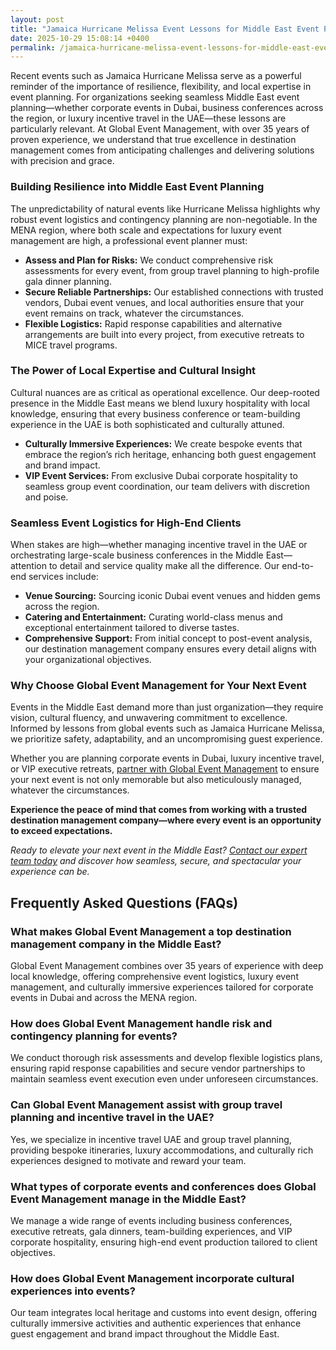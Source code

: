 ```yaml
---
layout: post
title: "Jamaica Hurricane Melissa Event Lessons for Middle East Event Planning"
date: 2025-10-29 15:08:14 +0400
permalink: /jamaica-hurricane-melissa-event-lessons-for-middle-east-event-planning/
---
```

Recent events such as Jamaica Hurricane Melissa serve as a powerful reminder of the importance of resilience, flexibility, and local expertise in event planning. For organizations seeking seamless Middle East event planning—whether corporate events in Dubai, business conferences across the region, or luxury incentive travel in the UAE—these lessons are particularly relevant. At Global Event Management, with over 35 years of proven experience, we understand that true excellence in destination management comes from anticipating challenges and delivering solutions with precision and grace.

### Building Resilience into Middle East Event Planning

The unpredictability of natural events like Hurricane Melissa highlights why robust event logistics and contingency planning are non-negotiable. In the MENA region, where both scale and expectations for luxury event management are high, a professional event planner must:

- **Assess and Plan for Risks:** We conduct comprehensive risk assessments for every event, from group travel planning to high-profile gala dinner planning.
- **Secure Reliable Partnerships:** Our established connections with trusted vendors, Dubai event venues, and local authorities ensure that your event remains on track, whatever the circumstances.
- **Flexible Logistics:** Rapid response capabilities and alternative arrangements are built into every project, from executive retreats to MICE travel programs.

### The Power of Local Expertise and Cultural Insight

Cultural nuances are as critical as operational excellence. Our deep-rooted presence in the Middle East means we blend luxury hospitality with local knowledge, ensuring that every business conference or team-building experience in the UAE is both sophisticated and culturally attuned.

- **Culturally Immersive Experiences:** We create bespoke events that embrace the region’s rich heritage, enhancing both guest engagement and brand impact.
- **VIP Event Services:** From exclusive Dubai corporate hospitality to seamless group event coordination, our team delivers with discretion and poise.

### Seamless Event Logistics for High-End Clients

When stakes are high—whether managing incentive travel in the UAE or orchestrating large-scale business conferences in the Middle East—attention to detail and service quality make all the difference. Our end-to-end services include:

- **Venue Sourcing:** Sourcing iconic Dubai event venues and hidden gems across the region.
- **Catering and Entertainment:** Curating world-class menus and exceptional entertainment tailored to diverse tastes.
- **Comprehensive Support:** From initial concept to post-event analysis, our destination management company ensures every detail aligns with your organizational objectives.

### Why Choose Global Event Management for Your Next Event

Events in the Middle East demand more than just organization—they require vision, cultural fluency, and unwavering commitment to excellence. Informed by lessons from global events such as Jamaica Hurricane Melissa, we prioritize safety, adaptability, and an uncompromising guest experience.

Whether you are planning corporate events in Dubai, luxury incentive travel, or VIP executive retreats, [partner with Global Event Management](https://geventm.com/) to ensure your next event is not only memorable but also meticulously managed, whatever the circumstances.

**Experience the peace of mind that comes from working with a trusted destination management company—where every event is an opportunity to exceed expectations.**

*Ready to elevate your next event in the Middle East? [Contact our expert team today](https://geventm.com/) and discover how seamless, secure, and spectacular your experience can be.*

## Frequently Asked Questions (FAQs)

### What makes Global Event Management a top destination management company in the Middle East?  
Global Event Management combines over 35 years of experience with deep local knowledge, offering comprehensive event logistics, luxury event management, and culturally immersive experiences tailored for corporate events in Dubai and across the MENA region.

### How does Global Event Management handle risk and contingency planning for events?  
We conduct thorough risk assessments and develop flexible logistics plans, ensuring rapid response capabilities and secure vendor partnerships to maintain seamless event execution even under unforeseen circumstances.

### Can Global Event Management assist with group travel planning and incentive travel in the UAE?  
Yes, we specialize in incentive travel UAE and group travel planning, providing bespoke itineraries, luxury accommodations, and culturally rich experiences designed to motivate and reward your team.

### What types of corporate events and conferences does Global Event Management manage in the Middle East?  
We manage a wide range of events including business conferences, executive retreats, gala dinners, team-building experiences, and VIP corporate hospitality, ensuring high-end event production tailored to client objectives.

### How does Global Event Management incorporate cultural experiences into events?  
Our team integrates local heritage and customs into event design, offering culturally immersive activities and authentic experiences that enhance guest engagement and brand impact throughout the Middle East.

<script type="application/ld+json">
{
  "@context": "https://schema.org",
  "@type": "BlogPosting",
  "headline": "Jamaica Hurricane Melissa Event Lessons for Middle East Event Planning",
  "description": "Insights from Jamaica Hurricane Melissa highlight the importance of resilience, flexibility, and local expertise in Middle East event planning, emphasizing Global Event Management's expertise in corporate events, incentive travel, and luxury event logistics across the MENA region.",
  "author": {
    "@type": "Person",
    "name": "Global Event Management"
  },
  "publisher": {
    "@type": "Person",
    "name": "Global Event Management"
  },
  "datePublished": "2024-06-01",
  "mainEntityOfPage": {
    "@type": "WebPage",
    "@id": "https://geventm.com/blog/jamaica-hurricane-melissa-event-lessons"
  }
}
</script>

<script type="application/ld+json">
{
  "@context": "https://schema.org",
  "@type": "FAQPage",
  "mainEntity": [
    {
      "@type": "Question",
      "name": "What makes Global Event Management a top destination management company in the Middle East?",
      "acceptedAnswer": {
        "@type": "Answer",
        "text": "Global Event Management combines over 35 years of experience with deep local knowledge, offering comprehensive event logistics, luxury event management, and culturally immersive experiences tailored for corporate events in Dubai and across the MENA region."
      }
    },
    {
      "@type": "Question",
      "name": "How does Global Event Management handle risk and contingency planning for events?",
      "acceptedAnswer": {
        "@type": "Answer",
        "text": "We conduct thorough risk assessments and develop flexible logistics plans, ensuring rapid response capabilities and secure vendor partnerships to maintain seamless event execution even under unforeseen circumstances."
      }
    },
    {
      "@type": "Question",
      "name": "Can Global Event Management assist with group travel planning and incentive travel in the UAE?",
      "acceptedAnswer": {
        "@type": "Answer",
        "text": "Yes, we specialize in incentive travel UAE and group travel planning, providing bespoke itineraries, luxury accommodations, and culturally rich experiences designed to motivate and reward your team."
      }
    },
    {
      "@type": "Question",
      "name": "What types of corporate events and conferences does Global Event Management manage in the Middle East?",
      "acceptedAnswer": {
        "@type": "Answer",
        "text": "We manage a wide range of events including business conferences, executive retreats, gala dinners, team-building experiences, and VIP corporate hospitality, ensuring high-end event production tailored to client objectives."
      }
    },
    {
      "@type": "Question",
      "name": "How does Global Event Management incorporate cultural experiences into events?",
      "acceptedAnswer": {
        "@type": "Answer",
        "text": "Our team integrates local heritage and customs into event design, offering culturally immersive activities and authentic experiences that enhance guest engagement and brand impact throughout the Middle East."
      }
    }
  ]
}
</script>